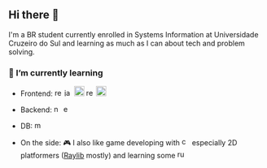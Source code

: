 ## Hi there 👋

I'm a BR student currently enrolled in Systems Information at Universidade Cruzeiro do Sul and learning as much as I can about tech and problem solving.

### 🔎 I’m currently learning ##

- Frontend: <img src="https://raw.githubusercontent.com/get-icon/geticon/master/icons/react.svg" alt="react" style="height:15px;" /> <img src="https://raw.githubusercontent.com/get-icon/geticon/master/icons/javascript.svg" alt="javascript" style="height:15px;" /> <img src="https://raw.githubusercontent.com/get-icon/geticon/master/icons/html-5.svg" alt="html" style="height:20px;"/> <img src="https://raw.githubusercontent.com/get-icon/geticon/master/icons/npm.svg" alt="react" style="height:15px;"/> <img src="https://raw.githubusercontent.com/get-icon/geticon/master/icons/css-3.svg" alt="css3" style="height:20px;"/>

- Backend: <img src="https://raw.githubusercontent.com/get-icon/geticon/master/icons/nodejs-icon.svg" alt="node" style="height: 15px;"/> <img src="https://w7.pngwing.com/pngs/846/87/png-transparent-mean-solution-stack-express-js-node-js-javascript-github-text-trademark-logo-thumbnail.png" alt="expressjs" style="height:15px;"/>

- DB: <img src="https://raw.githubusercontent.com/get-icon/geticon/master/icons/mysql.svg" alt="mysql" style="height:15px;"/> 

- On the side: 🎮 I also like game developing with <img src="https://raw.githubusercontent.com/get-icon/geticon/master/icons/c-plusplus.svg" alt="c++" style="height:16px;" /> especially 2D platformers (<a href="https://www.raylib.com">Raylib</a> mostly) and learning some <img src="https://raw.githubusercontent.com/get-icon/geticon/master/icons/rust.svg" alt="rust" style="height:16px;"/>

